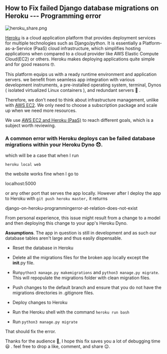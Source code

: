 ## How to Fix failed Django  database migrations on Heroku --- Programming error


![heroku_share.png](https://cdn.hashnode.com/res/hashnode/image/upload/v1600873409753/tKIYofd2p.png)

[Heroku](https://devcenter.heroku.com) is a cloud application platform that provides deployment services for multiple technologies such as Django/python. It is essentially a Platform-as-a-Service (PaaS) cloud infrastructure, which simplifies hosting applications when compared to a cloud provider like AWS Elastic Compute Cloud(EC2) or others.  Heroku makes deploying applications quite simple and for good reasons 🤓.

This platform equips us with a ready runtime environment and application servers. we benefit from seamless app integration with various development instruments, a pre-installed operating system, terminal, Dynos ( isolated virtualized Linux containers ), and redundant servers 🏢 .

Therefore, we don’t need to think about infrastructure management, unlike with [AWS EC2](https://aws.amazon.com/ec2/). We only need to choose a subscription package and scale up when we need more resources.

We use [AWS EC2 and Heroku (PaaS)](https://rubygarage.org/blog/heroku-vs-amazon-web-services#:~:text=Heroku%20is%20a%20Platform%20as,application%20using%20these%20two%20solutions.)
 to reach different goals,
which is a subject worth reviewing.  

### A common error with Heroku deploys can be failed database migrations within your  Heroku Dyno 😞. 
which will be a case that when I run 
```
heroku local web
``` 
 the website works fine when I go to 
> 
localhost:5000

 or any other port that serves the app locally. However after I deploy the app to Heroku with ```git push heroku master,```  it returns  
> 
django-on-heroku-programmingerror-at-relation-does-not-exist

From personal experience, this issue might result from a change to a model and then deploying this change to your app's Heroku Dyno. 

**Assumptions**. The app in question is still in development and as such our database tables aren't large and thus easily dispensable. 

- Reset the database in Heroku
- Delete all the migrations files for the broken app locally except the __init__.py file.

- Run```python3 manage.py makemigrations``` and ```python3 manage.py migrate```. This will repopulate the migrations folder with clean migration files.

- Push changes to the default branch and ensure that you do not have the migrations directories in .gitignore files.

- Deploy changes to Heroku
- Run the Heroku shell with the command ```heroku run bash```
- Run ```python3 manage.py migrate```

That should fix the error. 

Thanks for the audience 🤗, I hope this fix saves you a lot of debugging time 😃 . feel free to drop a like, comment, and share 😉. 


